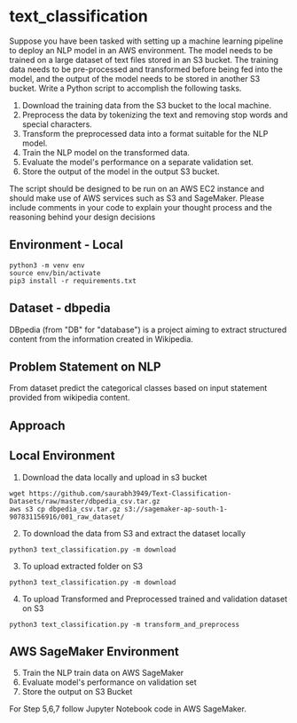 # text_classification

Suppose you have been tasked with setting up a machine learning pipeline to deploy an NLP model in an AWS environment. The model needs to be trained on a large dataset of text files stored in an S3 bucket. The training data needs to be pre-processed and transformed before being fed into the model, and the output of the model needs to be stored in another S3 bucket. Write a Python script to accomplish the following tasks.

1. Download the training data from the S3 bucket to the local machine.
2. Preprocess the data by tokenizing the text and removing stop words and special characters.
3. Transform the preprocessed data into a format suitable for the NLP model.
4. Train the NLP model on the transformed data.
5. Evaluate the model's performance on a separate validation set.
6. Store the output of the model in the output S3 bucket.

The script should be designed to be run on an AWS EC2 instance and should make use of AWS services such as S3 and SageMaker. Please include comments in your code to explain your thought process and the reasoning behind your design decisions

## Environment - Local
```
python3 -m venv env
source env/bin/activate
pip3 install -r requirements.txt
```

## Dataset - dbpedia
DBpedia (from "DB" for "database") is a project aiming to extract structured content from the information created in Wikipedia.

## Problem Statement on NLP
From dataset predict the categorical classes based on input statement provided from wikipedia content.

## Approach
## Local Environment
1. Download the data locally and upload in s3 bucket
```
wget https://github.com/saurabh3949/Text-Classification-Datasets/raw/master/dbpedia_csv.tar.gz
aws s3 cp dbpedia_csv.tar.gz s3://sagemaker-ap-south-1-907831156916/001_raw_dataset/
```

2. To download the data from S3 and extract the dataset locally
```
python3 text_classification.py -m download
```

3. To upload extracted folder on S3
```
python3 text_classification.py -m download
```

4. To upload Transformed and Preprocessed trained and validation dataset on S3
```
python3 text_classification.py -m transform_and_preprocess
```

## AWS SageMaker Environment
5. Train the NLP train data on AWS SageMaker
6. Evaluate model's performance on validation set
7. Store the output on S3 Bucket

For Step 5,6,7 follow Jupyter Notebook code in AWS SageMaker.